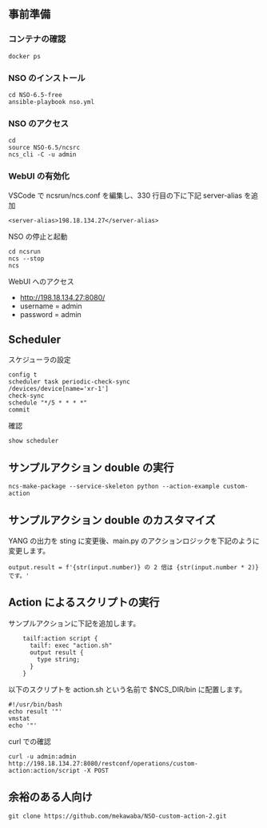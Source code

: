 ## 事前準備
### コンテナの確認

```
docker ps
```

### NSO のインストール

```
cd NSO-6.5-free
ansible-playbook nso.yml
```

### NSO のアクセス

```
cd
source NSO-6.5/ncsrc
ncs_cli -C -u admin
```

### WebUI の有効化

VSCode で ncsrun/ncs.conf を編集し、330 行目の下に下記 server-alias を追加

```
<server-alias>198.18.134.27</server-alias>
```

NSO の停止と起動

```
cd ncsrun
ncs --stop
ncs
```

WebUI へのアクセス
- http://198.18.134.27:8080/
- username = admin
- password = admin


## Scheduler

スケジューラの設定

```
config t
scheduler task periodic-check-sync
/devices/device[name='xr-1']
check-sync
schedule "*/5 * * * *"
commit
```

確認

```
show scheduler
```

## サンプルアクション double の実行

```
ncs-make-package --service-skeleton python --action-example custom-action
```

## サンプルアクション double のカスタマイズ

YANG の出力を sting に変更後、main.py のアクションロジックを下記のように変更します。

```
output.result = f'{str(input.number)} の 2 倍は {str(input.number * 2)} です。'
```


## Action によるスクリプトの実行

サンプルアクションに下記を追加します。

```
    tailf:action script {
      tailf: exec "action.sh"
      output result {
        type string;
      }
    }
```

以下のスクリプトを action.sh という名前で $NCS_DIR/bin に配置します。

```
#!/usr/bin/bash
echo result '"'
vmstat
echo '"'
```

curl での確認

```
curl -u admin:admin http://198.18.134.27:8080/restconf/operations/custom-action:action/script -X POST
```

## 余裕のある人向け

```
git clone https://github.com/mekawaba/NSO-custom-action-2.git
```





